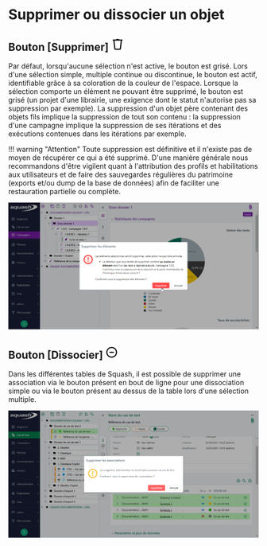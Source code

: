 # Supprimer ou dissocier un objet

## Bouton [Supprimer] ![icone de suppression](resources/delete.png)

Par défaut, lorsqu'aucune sélection n'est active, le bouton est grisé.
Lors d'une sélection simple, multiple continue ou discontinue, le bouton est actif, identifiable grâce à sa coloration de la couleur de l'espace. Lorsque la sélection comporte un élément ne pouvant être supprimé, le bouton est grisé (un projet d'une librairie, une exigence dont le statut n'autorise pas sa suppression par exemple).
La suppression d'un objet père contenant des objets fils implique la suppression de tout son contenu : la suppression d'une campagne implique la suppression de ses itérations et des exécutions contenues dans les itérations par exemple.

!!! warning "Attention" Toute suppression est définitive et il n'existe pas de moyen de récupérer ce qui a été supprimé. D'une manière générale nous recommandons d'être vigilent quant à l'attribution des profils et habilitations aux utilisateurs et de faire des sauvegardes régulières du patrimoine (exports et/ou dump de la base de données) afin de faciliter une restauration partielle ou complète.

![Supprimer plusieurs objets](resources/suppression-fr.png)


## Bouton [Dissocier] ![icone de dissociation](resources/unlike.png)
Dans les différentes tables de Squash, il est possible de supprimer une association via le bouton présent en bout de ligne pour une dissociation simple ou via le bouton présent au dessus de la table lors d'une sélection multiple.

![Supprimer des associations](resources/dissociation-fr.png)

<!--stackedit_data:
eyJoaXN0b3J5IjpbLTkyNTEzNzk5LDEyMjQwNzc3MCwxMjUxNT
M5MDkyLC04MzY4MjE5OTVdfQ==
-->
